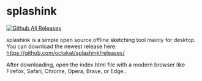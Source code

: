 # splashink
[![Github All Releases](https://img.shields.io/github/downloads/CalidumCanis/splashink/total.svg)]()

splashink is a simple open source offline sketching tool mainly for desktop. You can download the newest release here:  https://github.com/octakat/splashink/releases/

After downloading, open the index.html file with a modern browser like Firefox, Safari, Chrome, Opera, Brave, or Edge..
